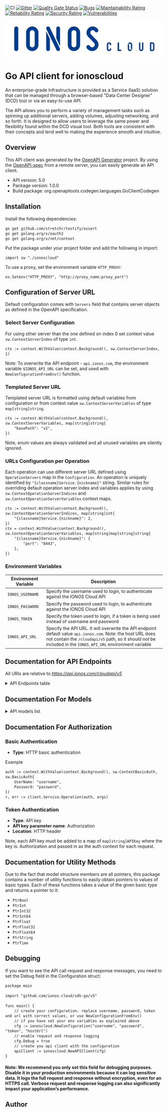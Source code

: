 ![CI](https://github.com/ionos-cloud/sdk-resources/workflows/%5B%20CI%20%5D%20CloudApi%20V5%20/%20Go/badge.svg)
[![Gitter](https://img.shields.io/gitter/room/ionos-cloud/sdk-general)](https://gitter.im/ionos-cloud/sdk-general)
[![Quality Gate Status](https://sonarcloud.io/api/project_badges/measure?project=ionos-cloud_sdk-go&metric=alert_status)](https://sonarcloud.io/dashboard?id=ionos-cloud_sdk-go)
[![Bugs](https://sonarcloud.io/api/project_badges/measure?project=ionos-cloud_sdk-go&metric=bugs)](https://sonarcloud.io/dashboard?id=ionos-cloud_sdk-go)
[![Maintainability Rating](https://sonarcloud.io/api/project_badges/measure?project=ionos-cloud_sdk-go&metric=sqale_rating)](https://sonarcloud.io/dashboard?id=ionos-cloud_sdk-go)
[![Reliability Rating](https://sonarcloud.io/api/project_badges/measure?project=ionos-cloud_sdk-go&metric=reliability_rating)](https://sonarcloud.io/dashboard?id=ionos-cloud_sdk-go)
[![Security Rating](https://sonarcloud.io/api/project_badges/measure?project=ionos-cloud_sdk-go&metric=security_rating)](https://sonarcloud.io/dashboard?id=ionos-cloud_sdk-go)
[![Vulnerabilities](https://sonarcloud.io/api/project_badges/measure?project=ionos-cloud_sdk-go&metric=vulnerabilities)](https://sonarcloud.io/dashboard?id=ionos-cloud_sdk-go)

![Alt text](.github/IONOS.CLOUD.BLU.svg?raw=true "Title")

# Go API client for ionoscloud

An enterprise-grade Infrastructure is provided as a Service (IaaS) solution that can be managed through a browser-based \"Data Center Designer\" (DCD) tool or via an easy-to-use API. 

The API allows you to perform a variety of management tasks such as spinning up additional servers, adding volumes, adjusting networking, and so forth. It is designed to allow users to leverage the same power and flexibility found within the DCD visual tool. Both tools are consistent with their concepts and lend well to making the experience smooth and intuitive.

## Overview
This API client was generated by the [OpenAPI Generator](https://openapi-generator.tech) project.  By using the [OpenAPI-spec](https://www.openapis.org/) from a remote server, you can easily generate an API client.

- API version: 5.0
- Package version: 1.0.0
- Build package: org.openapitools.codegen.languages.GoClientCodegen

## Installation

Install the following dependencies:

```shell
go get github.com/stretchr/testify/assert
go get golang.org/x/oauth2
go get golang.org/x/net/context
```

Put the package under your project folder and add the following in import:

```golang
import sw "./ionoscloud"
```

To use a proxy, set the environment variable `HTTP_PROXY`:

```golang
os.Setenv("HTTP_PROXY", "http://proxy_name:proxy_port")
```

## Configuration of Server URL

Default configuration comes with `Servers` field that contains server objects as defined in the OpenAPI specification.

### Select Server Configuration

For using other server than the one defined on index 0 set context value `sw.ContextServerIndex` of type `int`.

```golang
ctx := context.WithValue(context.Background(), sw.ContextServerIndex, 1)
```

Note: To overwrite the API endpoint - `api.ionos.com`, the environment variable `$IONOS_API_URL` can be set, and used with `NewConfigurationFromEnv()` function.

### Templated Server URL

Templated server URL is formatted using default variables from configuration or from context value `sw.ContextServerVariables` of type `map[string]string`.

```golang
ctx := context.WithValue(context.Background(), sw.ContextServerVariables, map[string]string{
	"basePath": "v2",
})
```

Note, enum values are always validated and all unused variables are silently ignored.

### URLs Configuration per Operation

Each operation can use different server URL defined using `OperationServers` map in the `Configuration`.
An operation is uniquely identified by `"{classname}Service.{nickname}"` string.
Similar rules for overriding default operation server index and variables applies by using `sw.ContextOperationServerIndices` and `sw.ContextOperationServerVariables` context maps.

```
ctx := context.WithValue(context.Background(), sw.ContextOperationServerIndices, map[string]int{
	"{classname}Service.{nickname}": 2,
})
ctx = context.WithValue(context.Background(), sw.ContextOperationServerVariables, map[string]map[string]string{
	"{classname}Service.{nickname}": {
		"port": "8443",
	},
})
```

### Environment Variables

| Environment Variable | Description                                                                                                                                                                                                                    |
|----------------------|--------------------------------------------------------------------------------------------------------------------------------------------------------------------------------------------------------------------------------|
| `IONOS_USERNAME`     | Specify the username used to login, to authenticate against the IONOS Cloud API                                                                                                                                                | 
| `IONOS_PASSWORD`     | Specify the password used to login, to authenticate against the IONOS Cloud API                                                                                                                                                | 
| `IONOS_TOKEN`        | Specify the token used to login, if a token is being used instead of username and password                                                                                                                                     |
| `IONOS_API_URL`      | Specify the API URL. It will overwrite the API endpoint default value `api.ionos.com`. Note: the host URL does not contain the `/cloudapi/v5` path, so it should _not_ be included in the `IONOS_API_URL` environment variable | 

## Documentation for API Endpoints

All URIs are relative to *https://api.ionos.com/cloudapi/v5*

<details >
<summary title="Click to toggle">API Endpoints table</summary>

| Class                    | Method                                                                                                                             | HTTP request                                                                                          | Description                                                                                                                       |
|--------------------------|------------------------------------------------------------------------------------------------------------------------------------|-------------------------------------------------------------------------------------------------------|-----------------------------------------------------------------------------------------------------------------------------------|
| *DefaultApi*             | [**ApiInfoGet**](docs/api/DefaultApi.md#apiinfoget)                                                                                | **Get** /                                                                                             | Display API information                                                                                                           |
| *BackupUnitApi*          | [**BackupunitsDelete**](docs/api/BackupUnitApi.md#backupunitsdelete)                                                               | **Delete** /backupunits/{backupunitId}                                                                | Delete a Backup Unit                                                                                                              |
| *BackupUnitApi*          | [**BackupunitsFindById**](docs/api/BackupUnitApi.md#backupunitsfindbyid)                                                           | **Get** /backupunits/{backupunitId}                                                                   | Returns the specified backup Unit                                                                                                 |
| *BackupUnitApi*          | [**BackupunitsGet**](docs/api/BackupUnitApi.md#backupunitsget)                                                                     | **Get** /backupunits                                                                                  | List Backup Units                                                                                                                 |
| *BackupUnitApi*          | [**BackupunitsPatch**](docs/api/BackupUnitApi.md#backupunitspatch)                                                                 | **Patch** /backupunits/{backupunitId}                                                                 | Partially modify a Backup Unit                                                                                                    |
| *BackupUnitApi*          | [**BackupunitsPost**](docs/api/BackupUnitApi.md#backupunitspost)                                                                   | **Post** /backupunits                                                                                 | Create a Backup Unit                                                                                                              |
| *BackupUnitApi*          | [**BackupunitsPut**](docs/api/BackupUnitApi.md#backupunitsput)                                                                     | **Put** /backupunits/{backupunitId}                                                                   | Modify a Backup Unit                                                                                                              |
| *BackupUnitApi*          | [**BackupunitsSsourlGet**](docs/api/BackupUnitApi.md#backupunitsssourlget)                                                         | **Get** /backupunits/{backupunitId}/ssourl                                                            | Returns a single signon URL for the specified backup Unit.                                                                        |
| *ContractApi*            | [**ContractsGet**](docs/api/ContractApi.md#contractsget)                                                                           | **Get** /contracts                                                                                    | Retrieve a Contract                                                                                                               |
| *DataCenterApi*          | [**DatacentersDelete**](docs/api/DataCenterApi.md#datacentersdelete)                                                               | **Delete** /datacenters/{datacenterId}                                                                | Delete a Data Center                                                                                                              |
| *DataCenterApi*          | [**DatacentersFindById**](docs/api/DataCenterApi.md#datacentersfindbyid)                                                           | **Get** /datacenters/{datacenterId}                                                                   | Retrieve a Data Center                                                                                                            |
| *DataCenterApi*          | [**DatacentersGet**](docs/api/DataCenterApi.md#datacentersget)                                                                     | **Get** /datacenters                                                                                  | List Data Centers under your account                                                                                              |
| *DataCenterApi*          | [**DatacentersPatch**](docs/api/DataCenterApi.md#datacenterspatch)                                                                 | **Patch** /datacenters/{datacenterId}                                                                 | Partially modify a Data Center                                                                                                    |
| *DataCenterApi*          | [**DatacentersPost**](docs/api/DataCenterApi.md#datacenterspost)                                                                   | **Post** /datacenters                                                                                 | Create a Data Center                                                                                                              |
| *DataCenterApi*          | [**DatacentersPut**](docs/api/DataCenterApi.md#datacentersput)                                                                     | **Put** /datacenters/{datacenterId}                                                                   | Modify a Data Center                                                                                                              |
| *IPBlocksApi*            | [**IpblocksDelete**](docs/api/IPBlocksApi.md#ipblocksdelete)                                                                       | **Delete** /ipblocks/{ipblockId}                                                                      | Delete IP Block                                                                                                                   |
| *IPBlocksApi*            | [**IpblocksFindById**](docs/api/IPBlocksApi.md#ipblocksfindbyid)                                                                   | **Get** /ipblocks/{ipblockId}                                                                         | Retrieve an IP Block                                                                                                              |
| *IPBlocksApi*            | [**IpblocksGet**](docs/api/IPBlocksApi.md#ipblocksget)                                                                             | **Get** /ipblocks                                                                                     | List IP Blocks                                                                                                                    |
| *IPBlocksApi*            | [**IpblocksPatch**](docs/api/IPBlocksApi.md#ipblockspatch)                                                                         | **Patch** /ipblocks/{ipblockId}                                                                       | Partially modify IP Block                                                                                                         |
| *IPBlocksApi*            | [**IpblocksPost**](docs/api/IPBlocksApi.md#ipblockspost)                                                                           | **Post** /ipblocks                                                                                    | Reserve IP Block                                                                                                                  |
| *IPBlocksApi*            | [**IpblocksPut**](docs/api/IPBlocksApi.md#ipblocksput)                                                                             | **Put** /ipblocks/{ipblockId}                                                                         | Modify IP Block                                                                                                                   |
| *ImageApi*               | [**ImagesDelete**](docs/api/ImageApi.md#imagesdelete)                                                                              | **Delete** /images/{imageId}                                                                          | Delete an Image                                                                                                                   |
| *ImageApi*               | [**ImagesFindById**](docs/api/ImageApi.md#imagesfindbyid)                                                                          | **Get** /images/{imageId}                                                                             | Retrieve an Image                                                                                                                 |
| *ImageApi*               | [**ImagesGet**](docs/api/ImageApi.md#imagesget)                                                                                    | **Get** /images                                                                                       | List Images                                                                                                                       |
| *ImageApi*               | [**ImagesPatch**](docs/api/ImageApi.md#imagespatch)                                                                                | **Patch** /images/{imageId}                                                                           | Partially modify an Image                                                                                                         |
| *ImageApi*               | [**ImagesPut**](docs/api/ImageApi.md#imagesput)                                                                                    | **Put** /images/{imageId}                                                                             | Modify an Image                                                                                                                   |
| *KubernetesApi*          | [**K8sDelete**](docs/api/KubernetesApi.md#k8sdelete)                                                                               | **Delete** /k8s/{k8sClusterId}                                                                        | Delete Kubernetes Cluster                                                                                                         |
| *KubernetesApi*          | [**K8sFindByClusterId**](docs/api/KubernetesApi.md#k8sfindbyclusterid)                                                             | **Get** /k8s/{k8sClusterId}                                                                           | Retrieve Kubernetes Cluster                                                                                                       |
| *KubernetesApi*          | [**K8sGet**](docs/api/KubernetesApi.md#k8sget)                                                                                     | **Get** /k8s                                                                                          | List Kubernetes Clusters                                                                                                          |
| *KubernetesApi*          | [**K8sKubeconfigGet**](docs/api/KubernetesApi.md#k8skubeconfigget)                                                                 | **Get** /k8s/{k8sClusterId}/kubeconfig                                                                | Retrieve Kubernetes Configuration File                                                                                            |
| *KubernetesApi*          | [**K8sNodepoolsDelete**](docs/api/KubernetesApi.md#k8snodepoolsdelete)                                                             | **Delete** /k8s/{k8sClusterId}/nodepools/{nodepoolId}                                                 | Delete Kubernetes Node Pool                                                                                                       |
| *KubernetesApi*          | [**K8sNodepoolsFindById**](docs/api/KubernetesApi.md#k8snodepoolsfindbyid)                                                         | **Get** /k8s/{k8sClusterId}/nodepools/{nodepoolId}                                                    | Retrieve Kubernetes Node Pool                                                                                                     |
| *KubernetesApi*          | [**K8sNodepoolsGet**](docs/api/KubernetesApi.md#k8snodepoolsget)                                                                   | **Get** /k8s/{k8sClusterId}/nodepools                                                                 | List Kubernetes Node Pools                                                                                                        |
| *KubernetesApi*          | [**K8sNodepoolsNodesDelete**](docs/api/KubernetesApi.md#k8snodepoolsnodesdelete)                                                   | **Delete** /k8s/{k8sClusterId}/nodepools/{nodepoolId}/nodes/{nodeId}                                  | Delete Kubernetes node                                                                                                            |
| *KubernetesApi*          | [**K8sNodepoolsNodesFindById**](docs/api/KubernetesApi.md#k8snodepoolsnodesfindbyid)                                               | **Get** /k8s/{k8sClusterId}/nodepools/{nodepoolId}/nodes/{nodeId}                                     | Retrieve Kubernetes node                                                                                                          |
| *KubernetesApi*          | [**K8sNodepoolsNodesGet**](docs/api/KubernetesApi.md#k8snodepoolsnodesget)                                                         | **Get** /k8s/{k8sClusterId}/nodepools/{nodepoolId}/nodes                                              | Retrieve Kubernetes nodes.                                                                                                        |
| *KubernetesApi*          | [**K8sNodepoolsNodesReplacePost**](docs/api/KubernetesApi.md#k8snodepoolsnodesreplacepost)                                         | **Post** /k8s/{k8sClusterId}/nodepools/{nodepoolId}/nodes/{nodeId}/replace                            | Recreate the Kubernetes node                                                                                                      |
| *KubernetesApi*          | [**K8sNodepoolsPost**](docs/api/KubernetesApi.md#k8snodepoolspost)                                                                 | **Post** /k8s/{k8sClusterId}/nodepools                                                                | Create a Kubernetes Node Pool                                                                                                     |
| *KubernetesApi*          | [**K8sNodepoolsPut**](docs/api/KubernetesApi.md#k8snodepoolsput)                                                                   | **Put** /k8s/{k8sClusterId}/nodepools/{nodepoolId}                                                    | Modify Kubernetes Node Pool                                                                                                       |
| *KubernetesApi*          | [**K8sPost**](docs/api/KubernetesApi.md#k8spost)                                                                                   | **Post** /k8s                                                                                         | Create Kubernetes Cluster                                                                                                         |
| *KubernetesApi*          | [**K8sPut**](docs/api/KubernetesApi.md#k8sput)                                                                                     | **Put** /k8s/{k8sClusterId}                                                                           | Modify Kubernetes Cluster                                                                                                         |
| *KubernetesApi*          | [**K8sVersionsCompatibilitiesGet**](docs/api/KubernetesApi.md#k8sversionscompatibilitiesget)                                       | **Get** /k8s/versions/{clusterVersion}/compatibilities                                                | Retrieves a list of available kubernetes versions for nodepools depending on the given kubernetes version running in the cluster. |
| *KubernetesApi*          | [**K8sVersionsDefaultGet**](docs/api/KubernetesApi.md#k8sversionsdefaultget)                                                       | **Get** /k8s/versions/default                                                                         | Retrieve the current default kubernetes version for clusters and nodepools.                                                       |
| *KubernetesApi*          | [**K8sVersionsGet**](docs/api/KubernetesApi.md#k8sversionsget)                                                                     | **Get** /k8s/versions                                                                                 | Retrieve available Kubernetes versions                                                                                            |
| *LabelApi*               | [**DatacentersLabelsDelete**](docs/api/LabelApi.md#datacenterslabelsdelete)                                                        | **Delete** /datacenters/{datacenterId}/labels/{key}                                                   | Delete a Label from Data Center                                                                                                   |
| *LabelApi*               | [**DatacentersLabelsFindByKey**](docs/api/LabelApi.md#datacenterslabelsfindbykey)                                                  | **Get** /datacenters/{datacenterId}/labels/{key}                                                      | Retrieve a Label of Data Center                                                                                                   |
| *LabelApi*               | [**DatacentersLabelsGet**](docs/api/LabelApi.md#datacenterslabelsget)                                                              | **Get** /datacenters/{datacenterId}/labels                                                            | List all Data Center Labels                                                                                                       |
| *LabelApi*               | [**DatacentersLabelsPost**](docs/api/LabelApi.md#datacenterslabelspost)                                                            | **Post** /datacenters/{datacenterId}/labels                                                           | Add a Label to Data Center                                                                                                        |
| *LabelApi*               | [**DatacentersLabelsPut**](docs/api/LabelApi.md#datacenterslabelsput)                                                              | **Put** /datacenters/{datacenterId}/labels/{key}                                                      | Modify a Label of Data Center                                                                                                     |
| *LabelApi*               | [**DatacentersServersLabelsDelete**](docs/api/LabelApi.md#datacentersserverslabelsdelete)                                          | **Delete** /datacenters/{datacenterId}/servers/{serverId}/labels/{key}                                | Delete a Label from Server                                                                                                        |
| *LabelApi*               | [**DatacentersServersLabelsFindByKey**](docs/api/LabelApi.md#datacentersserverslabelsfindbykey)                                    | **Get** /datacenters/{datacenterId}/servers/{serverId}/labels/{key}                                   | Retrieve a Label of Server                                                                                                        |
| *LabelApi*               | [**DatacentersServersLabelsGet**](docs/api/LabelApi.md#datacentersserverslabelsget)                                                | **Get** /datacenters/{datacenterId}/servers/{serverId}/labels                                         | List all Server Labels                                                                                                            |
| *LabelApi*               | [**DatacentersServersLabelsPost**](docs/api/LabelApi.md#datacentersserverslabelspost)                                              | **Post** /datacenters/{datacenterId}/servers/{serverId}/labels                                        | Add a Label to Server                                                                                                             |
| *LabelApi*               | [**DatacentersServersLabelsPut**](docs/api/LabelApi.md#datacentersserverslabelsput)                                                | **Put** /datacenters/{datacenterId}/servers/{serverId}/labels/{key}                                   | Modify a Label of Server                                                                                                          |
| *LabelApi*               | [**DatacentersVolumesLabelsDelete**](docs/api/LabelApi.md#datacentersvolumeslabelsdelete)                                          | **Delete** /datacenters/{datacenterId}/volumes/{volumeId}/labels/{key}                                | Delete a Label from Volume                                                                                                        |
| *LabelApi*               | [**DatacentersVolumesLabelsFindByKey**](docs/api/LabelApi.md#datacentersvolumeslabelsfindbykey)                                    | **Get** /datacenters/{datacenterId}/volumes/{volumeId}/labels/{key}                                   | Retrieve a Label of Volume                                                                                                        |
| *LabelApi*               | [**DatacentersVolumesLabelsGet**](docs/api/LabelApi.md#datacentersvolumeslabelsget)                                                | **Get** /datacenters/{datacenterId}/volumes/{volumeId}/labels                                         | List all Volume Labels                                                                                                            |
| *LabelApi*               | [**DatacentersVolumesLabelsPost**](docs/api/LabelApi.md#datacentersvolumeslabelspost)                                              | **Post** /datacenters/{datacenterId}/volumes/{volumeId}/labels                                        | Add a Label to Volume                                                                                                             |
| *LabelApi*               | [**DatacentersVolumesLabelsPut**](docs/api/LabelApi.md#datacentersvolumeslabelsput)                                                | **Put** /datacenters/{datacenterId}/volumes/{volumeId}/labels/{key}                                   | Modify a Label of Volume                                                                                                          |
| *LabelApi*               | [**IpblocksLabelsDelete**](docs/api/LabelApi.md#ipblockslabelsdelete)                                                              | **Delete** /ipblocks/{ipblockId}/labels/{key}                                                         | Delete a Label from IP Block                                                                                                      |
| *LabelApi*               | [**IpblocksLabelsFindByKey**](docs/api/LabelApi.md#ipblockslabelsfindbykey)                                                        | **Get** /ipblocks/{ipblockId}/labels/{key}                                                            | Retrieve a Label of IP Block                                                                                                      |
| *LabelApi*               | [**IpblocksLabelsGet**](docs/api/LabelApi.md#ipblockslabelsget)                                                                    | **Get** /ipblocks/{ipblockId}/labels                                                                  | List all Ip Block Labels                                                                                                          |
| *LabelApi*               | [**IpblocksLabelsPost**](docs/api/LabelApi.md#ipblockslabelspost)                                                                  | **Post** /ipblocks/{ipblockId}/labels                                                                 | Add a Label to IP Block                                                                                                           |
| *LabelApi*               | [**IpblocksLabelsPut**](docs/api/LabelApi.md#ipblockslabelsput)                                                                    | **Put** /ipblocks/{ipblockId}/labels/{key}                                                            | Modify a Label of IP Block                                                                                                        |
| *LabelApi*               | [**LabelsFindByUrn**](docs/api/LabelApi.md#labelsfindbyurn)                                                                        | **Get** /labels/{labelurn}                                                                            | Returns the label by its URN.                                                                                                     |
| *LabelApi*               | [**LabelsGet**](docs/api/LabelApi.md#labelsget)                                                                                    | **Get** /labels                                                                                       | List Labels                                                                                                                       |
| *LabelApi*               | [**SnapshotsLabelsDelete**](docs/api/LabelApi.md#snapshotslabelsdelete)                                                            | **Delete** /snapshots/{snapshotId}/labels/{key}                                                       | Delete a Label from Snapshot                                                                                                      |
| *LabelApi*               | [**SnapshotsLabelsFindByKey**](docs/api/LabelApi.md#snapshotslabelsfindbykey)                                                      | **Get** /snapshots/{snapshotId}/labels/{key}                                                          | Retrieve a Label of Snapshot                                                                                                      |
| *LabelApi*               | [**SnapshotsLabelsGet**](docs/api/LabelApi.md#snapshotslabelsget)                                                                  | **Get** /snapshots/{snapshotId}/labels                                                                | List all Snapshot Labels                                                                                                          |
| *LabelApi*               | [**SnapshotsLabelsPost**](docs/api/LabelApi.md#snapshotslabelspost)                                                                | **Post** /snapshots/{snapshotId}/labels                                                               | Add a Label to Snapshot                                                                                                           |
| *LabelApi*               | [**SnapshotsLabelsPut**](docs/api/LabelApi.md#snapshotslabelsput)                                                                  | **Put** /snapshots/{snapshotId}/labels/{key}                                                          | Modify a Label of Snapshot                                                                                                        |
| *LanApi*                 | [**DatacentersLansDelete**](docs/api/LanApi.md#datacenterslansdelete)                                                              | **Delete** /datacenters/{datacenterId}/lans/{lanId}                                                   | Delete a Lan.                                                                                                                     |
| *LanApi*                 | [**DatacentersLansFindById**](docs/api/LanApi.md#datacenterslansfindbyid)                                                          | **Get** /datacenters/{datacenterId}/lans/{lanId}                                                      | Retrieve a Lan                                                                                                                    |
| *LanApi*                 | [**DatacentersLansGet**](docs/api/LanApi.md#datacenterslansget)                                                                    | **Get** /datacenters/{datacenterId}/lans                                                              | List Lans                                                                                                                         |
| *LanApi*                 | [**DatacentersLansNicsFindById**](docs/api/LanApi.md#datacenterslansnicsfindbyid)                                                  | **Get** /datacenters/{datacenterId}/lans/{lanId}/nics/{nicId}                                         | Retrieve a nic attached to lan                                                                                                    |
| *LanApi*                 | [**DatacentersLansNicsGet**](docs/api/LanApi.md#datacenterslansnicsget)                                                            | **Get** /datacenters/{datacenterId}/lans/{lanId}/nics                                                 | List Lan Members                                                                                                                  |
| *LanApi*                 | [**DatacentersLansNicsPost**](docs/api/LanApi.md#datacenterslansnicspost)                                                          | **Post** /datacenters/{datacenterId}/lans/{lanId}/nics                                                | Attach a nic                                                                                                                      |
| *LanApi*                 | [**DatacentersLansPatch**](docs/api/LanApi.md#datacenterslanspatch)                                                                | **Patch** /datacenters/{datacenterId}/lans/{lanId}                                                    | Partially modify a Lan                                                                                                            |
| *LanApi*                 | [**DatacentersLansPost**](docs/api/LanApi.md#datacenterslanspost)                                                                  | **Post** /datacenters/{datacenterId}/lans                                                             | Create a Lan                                                                                                                      |
| *LanApi*                 | [**DatacentersLansPut**](docs/api/LanApi.md#datacenterslansput)                                                                    | **Put** /datacenters/{datacenterId}/lans/{lanId}                                                      | Modify a Lan                                                                                                                      |
| *LoadBalancerApi*        | [**DatacentersLoadbalancersBalancednicsDelete**](docs/api/LoadBalancerApi.md#datacentersloadbalancersbalancednicsdelete)           | **Delete** /datacenters/{datacenterId}/loadbalancers/{loadbalancerId}/balancednics/{nicId}            | Detach a nic from loadbalancer                                                                                                    |
| *LoadBalancerApi*        | [**DatacentersLoadbalancersBalancednicsFindByNicId**](docs/api/LoadBalancerApi.md#datacentersloadbalancersbalancednicsfindbynicid) | **Get** /datacenters/{datacenterId}/loadbalancers/{loadbalancerId}/balancednics/{nicId}               | Retrieve a nic attached to Load Balancer                                                                                          |
| *LoadBalancerApi*        | [**DatacentersLoadbalancersBalancednicsGet**](docs/api/LoadBalancerApi.md#datacentersloadbalancersbalancednicsget)                 | **Get** /datacenters/{datacenterId}/loadbalancers/{loadbalancerId}/balancednics                       | List Load Balancer Members                                                                                                        |
| *LoadBalancerApi*        | [**DatacentersLoadbalancersBalancednicsPost**](docs/api/LoadBalancerApi.md#datacentersloadbalancersbalancednicspost)               | **Post** /datacenters/{datacenterId}/loadbalancers/{loadbalancerId}/balancednics                      | Attach a nic to Load Balancer                                                                                                     |
| *LoadBalancerApi*        | [**DatacentersLoadbalancersDelete**](docs/api/LoadBalancerApi.md#datacentersloadbalancersdelete)                                   | **Delete** /datacenters/{datacenterId}/loadbalancers/{loadbalancerId}                                 | Delete a Loadbalancer.                                                                                                            |
| *LoadBalancerApi*        | [**DatacentersLoadbalancersFindById**](docs/api/LoadBalancerApi.md#datacentersloadbalancersfindbyid)                               | **Get** /datacenters/{datacenterId}/loadbalancers/{loadbalancerId}                                    | Retrieve a loadbalancer                                                                                                           |
| *LoadBalancerApi*        | [**DatacentersLoadbalancersGet**](docs/api/LoadBalancerApi.md#datacentersloadbalancersget)                                         | **Get** /datacenters/{datacenterId}/loadbalancers                                                     | List Load Balancers                                                                                                               |
| *LoadBalancerApi*        | [**DatacentersLoadbalancersPatch**](docs/api/LoadBalancerApi.md#datacentersloadbalancerspatch)                                     | **Patch** /datacenters/{datacenterId}/loadbalancers/{loadbalancerId}                                  | Partially modify a Loadbalancer                                                                                                   |
| *LoadBalancerApi*        | [**DatacentersLoadbalancersPost**](docs/api/LoadBalancerApi.md#datacentersloadbalancerspost)                                       | **Post** /datacenters/{datacenterId}/loadbalancers                                                    | Create a Load Balancer                                                                                                            |
| *LoadBalancerApi*        | [**DatacentersLoadbalancersPut**](docs/api/LoadBalancerApi.md#datacentersloadbalancersput)                                         | **Put** /datacenters/{datacenterId}/loadbalancers/{loadbalancerId}                                    | Modify a Load Balancer                                                                                                            |
| *LocationApi*            | [**LocationsFindByRegionId**](docs/api/LocationApi.md#locationsfindbyregionid)                                                     | **Get** /locations/{regionId}                                                                         | List Locations within a region                                                                                                    |
| *LocationApi*            | [**LocationsFindByRegionIdAndId**](docs/api/LocationApi.md#locationsfindbyregionidandid)                                           | **Get** /locations/{regionId}/{locationId}                                                            | Retrieve a Location                                                                                                               |
| *LocationApi*            | [**LocationsGet**](docs/api/LocationApi.md#locationsget)                                                                           | **Get** /locations                                                                                    | List Locations                                                                                                                    |
| *NicApi*                 | [**DatacentersServersNicsDelete**](docs/api/NicApi.md#datacentersserversnicsdelete)                                                | **Delete** /datacenters/{datacenterId}/servers/{serverId}/nics/{nicId}                                | Delete a Nic                                                                                                                      |
| *NicApi*                 | [**DatacentersServersNicsFindById**](docs/api/NicApi.md#datacentersserversnicsfindbyid)                                            | **Get** /datacenters/{datacenterId}/servers/{serverId}/nics/{nicId}                                   | Retrieve a Nic                                                                                                                    |
| *NicApi*                 | [**DatacentersServersNicsFirewallrulesDelete**](docs/api/NicApi.md#datacentersserversnicsfirewallrulesdelete)                      | **Delete** /datacenters/{datacenterId}/servers/{serverId}/nics/{nicId}/firewallrules/{firewallruleId} | Delete a Firewall Rule                                                                                                            |
| *NicApi*                 | [**DatacentersServersNicsFirewallrulesFindById**](docs/api/NicApi.md#datacentersserversnicsfirewallrulesfindbyid)                  | **Get** /datacenters/{datacenterId}/servers/{serverId}/nics/{nicId}/firewallrules/{firewallruleId}    | Retrieve a Firewall Rule                                                                                                          |
| *NicApi*                 | [**DatacentersServersNicsFirewallrulesGet**](docs/api/NicApi.md#datacentersserversnicsfirewallrulesget)                            | **Get** /datacenters/{datacenterId}/servers/{serverId}/nics/{nicId}/firewallrules                     | List Firewall Rules                                                                                                               |
| *NicApi*                 | [**DatacentersServersNicsFirewallrulesPatch**](docs/api/NicApi.md#datacentersserversnicsfirewallrulespatch)                        | **Patch** /datacenters/{datacenterId}/servers/{serverId}/nics/{nicId}/firewallrules/{firewallruleId}  | Partially modify a Firewall Rule                                                                                                  |
| *NicApi*                 | [**DatacentersServersNicsFirewallrulesPost**](docs/api/NicApi.md#datacentersserversnicsfirewallrulespost)                          | **Post** /datacenters/{datacenterId}/servers/{serverId}/nics/{nicId}/firewallrules                    | Create a Firewall Rule                                                                                                            |
| *NicApi*                 | [**DatacentersServersNicsFirewallrulesPut**](docs/api/NicApi.md#datacentersserversnicsfirewallrulesput)                            | **Put** /datacenters/{datacenterId}/servers/{serverId}/nics/{nicId}/firewallrules/{firewallruleId}    | Modify a Firewall Rule                                                                                                            |
| *NicApi*                 | [**DatacentersServersNicsGet**](docs/api/NicApi.md#datacentersserversnicsget)                                                      | **Get** /datacenters/{datacenterId}/servers/{serverId}/nics                                           | List Nics                                                                                                                         |
| *NicApi*                 | [**DatacentersServersNicsPatch**](docs/api/NicApi.md#datacentersserversnicspatch)                                                  | **Patch** /datacenters/{datacenterId}/servers/{serverId}/nics/{nicId}                                 | Partially modify a Nic                                                                                                            |
| *NicApi*                 | [**DatacentersServersNicsPost**](docs/api/NicApi.md#datacentersserversnicspost)                                                    | **Post** /datacenters/{datacenterId}/servers/{serverId}/nics                                          | Create a Nic                                                                                                                      |
| *NicApi*                 | [**DatacentersServersNicsPut**](docs/api/NicApi.md#datacentersserversnicsput)                                                      | **Put** /datacenters/{datacenterId}/servers/{serverId}/nics/{nicId}                                   | Modify a Nic                                                                                                                      |
| *PrivateCrossConnectApi* | [**PccsDelete**](docs/api/PrivateCrossConnectApi.md#pccsdelete)                                                                    | **Delete** /pccs/{pccId}                                                                              | Delete a Private Cross-Connect                                                                                                    |
| *PrivateCrossConnectApi* | [**PccsFindById**](docs/api/PrivateCrossConnectApi.md#pccsfindbyid)                                                                | **Get** /pccs/{pccId}                                                                                 | Retrieve a Private Cross-Connect                                                                                                  |
| *PrivateCrossConnectApi* | [**PccsGet**](docs/api/PrivateCrossConnectApi.md#pccsget)                                                                          | **Get** /pccs                                                                                         | List Private Cross-Connects                                                                                                       |
| *PrivateCrossConnectApi* | [**PccsPatch**](docs/api/PrivateCrossConnectApi.md#pccspatch)                                                                      | **Patch** /pccs/{pccId}                                                                               | Partially modify a private cross-connect                                                                                          |
| *PrivateCrossConnectApi* | [**PccsPost**](docs/api/PrivateCrossConnectApi.md#pccspost)                                                                        | **Post** /pccs                                                                                        | Create a Private Cross-Connect                                                                                                    |
| *RequestApi*             | [**RequestsFindById**](docs/api/RequestApi.md#requestsfindbyid)                                                                    | **Get** /requests/{requestId}                                                                         | Retrieve a Request                                                                                                                |
| *RequestApi*             | [**RequestsGet**](docs/api/RequestApi.md#requestsget)                                                                              | **Get** /requests                                                                                     | List Requests                                                                                                                     |
| *RequestApi*             | [**RequestsStatusGet**](docs/api/RequestApi.md#requestsstatusget)                                                                  | **Get** /requests/{requestId}/status                                                                  | Retrieve Request Status                                                                                                           |
| *ServerApi*              | [**DatacentersServersCdromsDelete**](docs/api/ServerApi.md#datacentersserverscdromsdelete)                                         | **Delete** /datacenters/{datacenterId}/servers/{serverId}/cdroms/{cdromId}                            | Detach a CD-ROM                                                                                                                   |
| *ServerApi*              | [**DatacentersServersCdromsFindById**](docs/api/ServerApi.md#datacentersserverscdromsfindbyid)                                     | **Get** /datacenters/{datacenterId}/servers/{serverId}/cdroms/{cdromId}                               | Retrieve an attached CD-ROM                                                                                                       |
| *ServerApi*              | [**DatacentersServersCdromsGet**](docs/api/ServerApi.md#datacentersserverscdromsget)                                               | **Get** /datacenters/{datacenterId}/servers/{serverId}/cdroms                                         | List attached CD-ROMs                                                                                                             |
| *ServerApi*              | [**DatacentersServersCdromsPost**](docs/api/ServerApi.md#datacentersserverscdromspost)                                             | **Post** /datacenters/{datacenterId}/servers/{serverId}/cdroms                                        | Attach a CD-ROM                                                                                                                   |
| *ServerApi*              | [**DatacentersServersDelete**](docs/api/ServerApi.md#datacentersserversdelete)                                                     | **Delete** /datacenters/{datacenterId}/servers/{serverId}                                             | Delete a Server                                                                                                                   |
| *ServerApi*              | [**DatacentersServersFindById**](docs/api/ServerApi.md#datacentersserversfindbyid)                                                 | **Get** /datacenters/{datacenterId}/servers/{serverId}                                                | Retrieve a Server                                                                                                                 |
| *ServerApi*              | [**DatacentersServersGet**](docs/api/ServerApi.md#datacentersserversget)                                                           | **Get** /datacenters/{datacenterId}/servers                                                           | List Servers                                                                                                                      |
| *ServerApi*              | [**DatacentersServersPatch**](docs/api/ServerApi.md#datacentersserverspatch)                                                       | **Patch** /datacenters/{datacenterId}/servers/{serverId}                                              | Partially modify a Server                                                                                                         |
| *ServerApi*              | [**DatacentersServersPost**](docs/api/ServerApi.md#datacentersserverspost)                                                         | **Post** /datacenters/{datacenterId}/servers                                                          | Create a Server                                                                                                                   |
| *ServerApi*              | [**DatacentersServersPut**](docs/api/ServerApi.md#datacentersserversput)                                                           | **Put** /datacenters/{datacenterId}/servers/{serverId}                                                | Modify a Server                                                                                                                   |
| *ServerApi*              | [**DatacentersServersRebootPost**](docs/api/ServerApi.md#datacentersserversrebootpost)                                             | **Post** /datacenters/{datacenterId}/servers/{serverId}/reboot                                        | Reboot a Server                                                                                                                   |
| *ServerApi*              | [**DatacentersServersStartPost**](docs/api/ServerApi.md#datacentersserversstartpost)                                               | **Post** /datacenters/{datacenterId}/servers/{serverId}/start                                         | Start a Server                                                                                                                    |
| *ServerApi*              | [**DatacentersServersStopPost**](docs/api/ServerApi.md#datacentersserversstoppost)                                                 | **Post** /datacenters/{datacenterId}/servers/{serverId}/stop                                          | Stop a Server                                                                                                                     |
| *ServerApi*              | [**DatacentersServersUpgradePost**](docs/api/ServerApi.md#datacentersserversupgradepost)                                           | **Post** /datacenters/{datacenterId}/servers/{serverId}/upgrade                                       | Upgrade a Server                                                                                                                  |
| *ServerApi*              | [**DatacentersServersVolumesDelete**](docs/api/ServerApi.md#datacentersserversvolumesdelete)                                       | **Delete** /datacenters/{datacenterId}/servers/{serverId}/volumes/{volumeId}                          | Detach a volume                                                                                                                   |
| *ServerApi*              | [**DatacentersServersVolumesFindById**](docs/api/ServerApi.md#datacentersserversvolumesfindbyid)                                   | **Get** /datacenters/{datacenterId}/servers/{serverId}/volumes/{volumeId}                             | Retrieve an attached volume                                                                                                       |
| *ServerApi*              | [**DatacentersServersVolumesGet**](docs/api/ServerApi.md#datacentersserversvolumesget)                                             | **Get** /datacenters/{datacenterId}/servers/{serverId}/volumes                                        | List Attached Volumes                                                                                                             |
| *ServerApi*              | [**DatacentersServersVolumesPost**](docs/api/ServerApi.md#datacentersserversvolumespost)                                           | **Post** /datacenters/{datacenterId}/servers/{serverId}/volumes                                       | Attach a volume                                                                                                                   |
| *SnapshotApi*            | [**SnapshotsDelete**](docs/api/SnapshotApi.md#snapshotsdelete)                                                                     | **Delete** /snapshots/{snapshotId}                                                                    | Delete a Snapshot                                                                                                                 |
| *SnapshotApi*            | [**SnapshotsFindById**](docs/api/SnapshotApi.md#snapshotsfindbyid)                                                                 | **Get** /snapshots/{snapshotId}                                                                       | Retrieve a Snapshot by its uuid.                                                                                                  |
| *SnapshotApi*            | [**SnapshotsGet**](docs/api/SnapshotApi.md#snapshotsget)                                                                           | **Get** /snapshots                                                                                    | List Snapshots                                                                                                                    |
| *SnapshotApi*            | [**SnapshotsPatch**](docs/api/SnapshotApi.md#snapshotspatch)                                                                       | **Patch** /snapshots/{snapshotId}                                                                     | Partially modify a Snapshot                                                                                                       |
| *SnapshotApi*            | [**SnapshotsPut**](docs/api/SnapshotApi.md#snapshotsput)                                                                           | **Put** /snapshots/{snapshotId}                                                                       | Modify a Snapshot                                                                                                                 |
| *UserManagementApi*      | [**UmGroupsDelete**](docs/api/UserManagementApi.md#umgroupsdelete)                                                                 | **Delete** /um/groups/{groupId}                                                                       | Delete a Group                                                                                                                    |
| *UserManagementApi*      | [**UmGroupsFindById**](docs/api/UserManagementApi.md#umgroupsfindbyid)                                                             | **Get** /um/groups/{groupId}                                                                          | Retrieve a Group                                                                                                                  |
| *UserManagementApi*      | [**UmGroupsGet**](docs/api/UserManagementApi.md#umgroupsget)                                                                       | **Get** /um/groups                                                                                    | List All Groups.                                                                                                                  |
| *UserManagementApi*      | [**UmGroupsPost**](docs/api/UserManagementApi.md#umgroupspost)                                                                     | **Post** /um/groups                                                                                   | Create a Group                                                                                                                    |
| *UserManagementApi*      | [**UmGroupsPut**](docs/api/UserManagementApi.md#umgroupsput)                                                                       | **Put** /um/groups/{groupId}                                                                          | Modify a group                                                                                                                    |
| *UserManagementApi*      | [**UmGroupsResourcesGet**](docs/api/UserManagementApi.md#umgroupsresourcesget)                                                     | **Get** /um/groups/{groupId}/resources                                                                | Retrieve resources assigned to a group                                                                                            |
| *UserManagementApi*      | [**UmGroupsSharesDelete**](docs/api/UserManagementApi.md#umgroupssharesdelete)                                                     | **Delete** /um/groups/{groupId}/shares/{resourceId}                                                   | Remove a resource from a group                                                                                                    |
| *UserManagementApi*      | [**UmGroupsSharesFindByResourceId**](docs/api/UserManagementApi.md#umgroupssharesfindbyresourceid)                                 | **Get** /um/groups/{groupId}/shares/{resourceId}                                                      | Retrieve a group share                                                                                                            |
| *UserManagementApi*      | [**UmGroupsSharesGet**](docs/api/UserManagementApi.md#umgroupssharesget)                                                           | **Get** /um/groups/{groupId}/shares                                                                   | List Group Shares                                                                                                                 |
| *UserManagementApi*      | [**UmGroupsSharesPost**](docs/api/UserManagementApi.md#umgroupssharespost)                                                         | **Post** /um/groups/{groupId}/shares/{resourceId}                                                     | Add a resource to a group                                                                                                         |
| *UserManagementApi*      | [**UmGroupsSharesPut**](docs/api/UserManagementApi.md#umgroupssharesput)                                                           | **Put** /um/groups/{groupId}/shares/{resourceId}                                                      | Modify resource permissions of a group                                                                                            |
| *UserManagementApi*      | [**UmGroupsUsersDelete**](docs/api/UserManagementApi.md#umgroupsusersdelete)                                                       | **Delete** /um/groups/{groupId}/users/{userId}                                                        | Remove a user from a group                                                                                                        |
| *UserManagementApi*      | [**UmGroupsUsersGet**](docs/api/UserManagementApi.md#umgroupsusersget)                                                             | **Get** /um/groups/{groupId}/users                                                                    | List Group Members                                                                                                                |
| *UserManagementApi*      | [**UmGroupsUsersPost**](docs/api/UserManagementApi.md#umgroupsuserspost)                                                           | **Post** /um/groups/{groupId}/users                                                                   | Add a user to a group                                                                                                             |
| *UserManagementApi*      | [**UmResourcesFindByType**](docs/api/UserManagementApi.md#umresourcesfindbytype)                                                   | **Get** /um/resources/{resourceType}                                                                  | Retrieve a list of Resources by type.                                                                                             |
| *UserManagementApi*      | [**UmResourcesFindByTypeAndId**](docs/api/UserManagementApi.md#umresourcesfindbytypeandid)                                         | **Get** /um/resources/{resourceType}/{resourceId}                                                     | Retrieve a Resource by type.                                                                                                      |
| *UserManagementApi*      | [**UmResourcesGet**](docs/api/UserManagementApi.md#umresourcesget)                                                                 | **Get** /um/resources                                                                                 | List All Resources.                                                                                                               |
| *UserManagementApi*      | [**UmUsersDelete**](docs/api/UserManagementApi.md#umusersdelete)                                                                   | **Delete** /um/users/{userId}                                                                         | Delete a User                                                                                                                     |
| *UserManagementApi*      | [**UmUsersFindById**](docs/api/UserManagementApi.md#umusersfindbyid)                                                               | **Get** /um/users/{userId}                                                                            | Retrieve a User                                                                                                                   |
| *UserManagementApi*      | [**UmUsersGet**](docs/api/UserManagementApi.md#umusersget)                                                                         | **Get** /um/users                                                                                     | List all Users                                                                                                                    |
| *UserManagementApi*      | [**UmUsersGroupsGet**](docs/api/UserManagementApi.md#umusersgroupsget)                                                             | **Get** /um/users/{userId}/groups                                                                     | Retrieve a User&#39;s group resources                                                                                             |
| *UserManagementApi*      | [**UmUsersOwnsGet**](docs/api/UserManagementApi.md#umusersownsget)                                                                 | **Get** /um/users/{userId}/owns                                                                       | Retrieve a User&#39;s own resources                                                                                               |
| *UserManagementApi*      | [**UmUsersPost**](docs/api/UserManagementApi.md#umuserspost)                                                                       | **Post** /um/users                                                                                    | Create a user                                                                                                                     |
| *UserManagementApi*      | [**UmUsersPut**](docs/api/UserManagementApi.md#umusersput)                                                                         | **Put** /um/users/{userId}                                                                            | Modify a user                                                                                                                     |
| *UserManagementApi*      | [**UmUsersS3keysDelete**](docs/api/UserManagementApi.md#umuserss3keysdelete)                                                       | **Delete** /um/users/{userId}/s3keys/{keyId}                                                          | Delete a S3 key                                                                                                                   |
| *UserManagementApi*      | [**UmUsersS3keysFindByKeyId**](docs/api/UserManagementApi.md#umuserss3keysfindbykeyid)                                             | **Get** /um/users/{userId}/s3keys/{keyId}                                                             | Retrieve given S3 key belonging to the given User                                                                                 |
| *UserManagementApi*      | [**UmUsersS3keysGet**](docs/api/UserManagementApi.md#umuserss3keysget)                                                             | **Get** /um/users/{userId}/s3keys                                                                     | Retrieve a User&#39;s S3 keys                                                                                                     |
| *UserManagementApi*      | [**UmUsersS3keysPost**](docs/api/UserManagementApi.md#umuserss3keyspost)                                                           | **Post** /um/users/{userId}/s3keys                                                                    | Create a S3 key for the given user                                                                                                |
| *UserManagementApi*      | [**UmUsersS3keysPut**](docs/api/UserManagementApi.md#umuserss3keysput)                                                             | **Put** /um/users/{userId}/s3keys/{keyId}                                                             | Modify a S3 key having the given key id                                                                                           |
| *UserManagementApi*      | [**UmUsersS3ssourlGet**](docs/api/UserManagementApi.md#umuserss3ssourlget)                                                         | **Get** /um/users/{userId}/s3ssourl                                                                   | Retrieve S3 object storage single signon URL for the given user                                                                   |
| *VolumeApi*              | [**DatacentersVolumesCreateSnapshotPost**](docs/api/VolumeApi.md#datacentersvolumescreatesnapshotpost)                             | **Post** /datacenters/{datacenterId}/volumes/{volumeId}/create-snapshot                               | Create Volume Snapshot                                                                                                            |
| *VolumeApi*              | [**DatacentersVolumesDelete**](docs/api/VolumeApi.md#datacentersvolumesdelete)                                                     | **Delete** /datacenters/{datacenterId}/volumes/{volumeId}                                             | Delete a Volume                                                                                                                   |
| *VolumeApi*              | [**DatacentersVolumesFindById**](docs/api/VolumeApi.md#datacentersvolumesfindbyid)                                                 | **Get** /datacenters/{datacenterId}/volumes/{volumeId}                                                | Retrieve a Volume                                                                                                                 |
| *VolumeApi*              | [**DatacentersVolumesGet**](docs/api/VolumeApi.md#datacentersvolumesget)                                                           | **Get** /datacenters/{datacenterId}/volumes                                                           | List Volumes                                                                                                                      |
| *VolumeApi*              | [**DatacentersVolumesPatch**](docs/api/VolumeApi.md#datacentersvolumespatch)                                                       | **Patch** /datacenters/{datacenterId}/volumes/{volumeId}                                              | Partially modify a Volume                                                                                                         |
| *VolumeApi*              | [**DatacentersVolumesPost**](docs/api/VolumeApi.md#datacentersvolumespost)                                                         | **Post** /datacenters/{datacenterId}/volumes                                                          | Create a Volume                                                                                                                   |
| *VolumeApi*              | [**DatacentersVolumesPut**](docs/api/VolumeApi.md#datacentersvolumesput)                                                           | **Put** /datacenters/{datacenterId}/volumes/{volumeId}                                                | Modify a Volume                                                                                                                   |
| *VolumeApi*              | [**DatacentersVolumesRestoreSnapshotPost**](docs/api/VolumeApi.md#datacentersvolumesrestoresnapshotpost)                           | **Post** /datacenters/{datacenterId}/volumes/{volumeId}/restore-snapshot                              | Restore Volume Snapshot                                                                                                           |
</details>

## Documentation For Models

<details >
<summary title="Click to toggle">API models list</summary>

 - [AttachedVolumes](docs/models/AttachedVolumes.md)
 - [BackupUnit](docs/models/BackupUnit.md)
 - [BackupUnitProperties](docs/models/BackupUnitProperties.md)
 - [BackupUnitSSO](docs/models/BackupUnitSSO.md)
 - [BackupUnits](docs/models/BackupUnits.md)
 - [BalancedNics](docs/models/BalancedNics.md)
 - [Cdroms](docs/models/Cdroms.md)
 - [ConnectableDatacenter](docs/models/ConnectableDatacenter.md)
 - [Contract](docs/models/Contract.md)
 - [ContractProperties](docs/models/ContractProperties.md)
 - [DataCenterEntities](docs/models/DataCenterEntities.md)
 - [Datacenter](docs/models/Datacenter.md)
 - [DatacenterElementMetadata](docs/models/DatacenterElementMetadata.md)
 - [DatacenterProperties](docs/models/DatacenterProperties.md)
 - [Datacenters](docs/models/Datacenters.md)
 - [Error](docs/models/Error.md)
 - [ErrorMessage](docs/models/ErrorMessage.md)
 - [FirewallRule](docs/models/FirewallRule.md)
 - [FirewallRules](docs/models/FirewallRules.md)
 - [FirewallruleProperties](docs/models/FirewallruleProperties.md)
 - [Group](docs/models/Group.md)
 - [GroupEntities](docs/models/GroupEntities.md)
 - [GroupMembers](docs/models/GroupMembers.md)
 - [GroupProperties](docs/models/GroupProperties.md)
 - [GroupShare](docs/models/GroupShare.md)
 - [GroupShareProperties](docs/models/GroupShareProperties.md)
 - [GroupShares](docs/models/GroupShares.md)
 - [GroupUsers](docs/models/GroupUsers.md)
 - [Groups](docs/models/Groups.md)
 - [IPFailover](docs/models/IPFailover.md)
 - [Image](docs/models/Image.md)
 - [ImageProperties](docs/models/ImageProperties.md)
 - [Images](docs/models/Images.md)
 - [Info](docs/models/Info.md)
 - [IpBlock](docs/models/IpBlock.md)
 - [IpBlockProperties](docs/models/IpBlockProperties.md)
 - [IpBlocks](docs/models/IpBlocks.md)
 - [IpConsumer](docs/models/IpConsumer.md)
 - [KubernetesAutoScaling](docs/models/KubernetesAutoScaling.md)
 - [KubernetesCluster](docs/models/KubernetesCluster.md)
 - [KubernetesClusterEntities](docs/models/KubernetesClusterEntities.md)
 - [KubernetesClusterForPost](docs/models/KubernetesClusterForPost.md)
 - [KubernetesClusterForPut](docs/models/KubernetesClusterForPut.md)
 - [KubernetesClusterProperties](docs/models/KubernetesClusterProperties.md)
 - [KubernetesClusterPropertiesForPost](docs/models/KubernetesClusterPropertiesForPost.md)
 - [KubernetesClusterPropertiesForPut](docs/models/KubernetesClusterPropertiesForPut.md)
 - [KubernetesClusters](docs/models/KubernetesClusters.md)
 - [KubernetesConfig](docs/models/KubernetesConfig.md)
 - [KubernetesConfigProperties](docs/models/KubernetesConfigProperties.md)
 - [KubernetesMaintenanceWindow](docs/models/KubernetesMaintenanceWindow.md)
 - [KubernetesNode](docs/models/KubernetesNode.md)
 - [KubernetesNodeMetadata](docs/models/KubernetesNodeMetadata.md)
 - [KubernetesNodePool](docs/models/KubernetesNodePool.md)
 - [KubernetesNodePoolForPost](docs/models/KubernetesNodePoolForPost.md)
 - [KubernetesNodePoolForPut](docs/models/KubernetesNodePoolForPut.md)
 - [KubernetesNodePoolLan](docs/models/KubernetesNodePoolLan.md)
 - [KubernetesNodePoolProperties](docs/models/KubernetesNodePoolProperties.md)
 - [KubernetesNodePoolPropertiesForPost](docs/models/KubernetesNodePoolPropertiesForPost.md)
 - [KubernetesNodePoolPropertiesForPut](docs/models/KubernetesNodePoolPropertiesForPut.md)
 - [KubernetesNodePools](docs/models/KubernetesNodePools.md)
 - [KubernetesNodeProperties](docs/models/KubernetesNodeProperties.md)
 - [KubernetesNodes](docs/models/KubernetesNodes.md)
 - [Label](docs/models/Label.md)
 - [LabelProperties](docs/models/LabelProperties.md)
 - [LabelResource](docs/models/LabelResource.md)
 - [LabelResourceProperties](docs/models/LabelResourceProperties.md)
 - [LabelResources](docs/models/LabelResources.md)
 - [Labels](docs/models/Labels.md)
 - [Lan](docs/models/Lan.md)
 - [LanEntities](docs/models/LanEntities.md)
 - [LanNics](docs/models/LanNics.md)
 - [LanPost](docs/models/LanPost.md)
 - [LanProperties](docs/models/LanProperties.md)
 - [LanPropertiesPost](docs/models/LanPropertiesPost.md)
 - [Lans](docs/models/Lans.md)
 - [Loadbalancer](docs/models/Loadbalancer.md)
 - [LoadbalancerEntities](docs/models/LoadbalancerEntities.md)
 - [LoadbalancerProperties](docs/models/LoadbalancerProperties.md)
 - [Loadbalancers](docs/models/Loadbalancers.md)
 - [Location](docs/models/Location.md)
 - [LocationProperties](docs/models/LocationProperties.md)
 - [Locations](docs/models/Locations.md)
 - [Nic](docs/models/Nic.md)
 - [NicEntities](docs/models/NicEntities.md)
 - [NicProperties](docs/models/NicProperties.md)
 - [Nics](docs/models/Nics.md)
 - [NoStateMetaData](docs/models/NoStateMetaData.md)
 - [PaginationLinks](docs/models/PaginationLinks.md)
 - [Peer](docs/models/Peer.md)
 - [PrivateCrossConnect](docs/models/PrivateCrossConnect.md)
 - [PrivateCrossConnectProperties](docs/models/PrivateCrossConnectProperties.md)
 - [PrivateCrossConnects](docs/models/PrivateCrossConnects.md)
 - [Request](docs/models/Request.md)
 - [RequestMetadata](docs/models/RequestMetadata.md)
 - [RequestProperties](docs/models/RequestProperties.md)
 - [RequestStatus](docs/models/RequestStatus.md)
 - [RequestStatusMetadata](docs/models/RequestStatusMetadata.md)
 - [RequestTarget](docs/models/RequestTarget.md)
 - [Requests](docs/models/Requests.md)
 - [Resource](docs/models/Resource.md)
 - [ResourceEntities](docs/models/ResourceEntities.md)
 - [ResourceGroups](docs/models/ResourceGroups.md)
 - [ResourceLimits](docs/models/ResourceLimits.md)
 - [ResourceProperties](docs/models/ResourceProperties.md)
 - [ResourceReference](docs/models/ResourceReference.md)
 - [Resources](docs/models/Resources.md)
 - [ResourcesUsers](docs/models/ResourcesUsers.md)
 - [S3Key](docs/models/S3Key.md)
 - [S3KeyMetadata](docs/models/S3KeyMetadata.md)
 - [S3KeyProperties](docs/models/S3KeyProperties.md)
 - [S3Keys](docs/models/S3Keys.md)
 - [S3ObjectStorageSSO](docs/models/S3ObjectStorageSSO.md)
 - [Server](docs/models/Server.md)
 - [ServerEntities](docs/models/ServerEntities.md)
 - [ServerProperties](docs/models/ServerProperties.md)
 - [Servers](docs/models/Servers.md)
 - [Snapshot](docs/models/Snapshot.md)
 - [SnapshotProperties](docs/models/SnapshotProperties.md)
 - [Snapshots](docs/models/Snapshots.md)
 - [Type](docs/models/Type.md)
 - [User](docs/models/User.md)
 - [UserMetadata](docs/models/UserMetadata.md)
 - [UserPost](docs/models/UserPost.md)
 - [UserProperties](docs/models/UserProperties.md)
 - [UserPropertiesPost](docs/models/UserPropertiesPost.md)
 - [UserPropertiesPut](docs/models/UserPropertiesPut.md)
 - [UserPut](docs/models/UserPut.md)
 - [Users](docs/models/Users.md)
 - [UsersEntities](docs/models/UsersEntities.md)
 - [Volume](docs/models/Volume.md)
 - [VolumeProperties](docs/models/VolumeProperties.md)
 - [Volumes](docs/models/Volumes.md)
</details>

## Documentation For Authorization



### Basic Authentication

- **Type**: HTTP basic authentication

Example

```golang
auth := context.WithValue(context.Background(), sw.ContextBasicAuth, sw.BasicAuth{
    UserName: "username",
    Password: "password",
})
r, err := client.Service.Operation(auth, args)
```


### Token Authentication

- **Type**: API key
- **API key parameter name**: Authorization
- **Location**: HTTP header

Note, each API key must be added to a map of `map[string]APIKey` where the key is: Authorization and passed in as the auth context for each request.


## Documentation for Utility Methods

Due to the fact that model structure members are all pointers, this package contains
a number of utility functions to easily obtain pointers to values of basic types.
Each of these functions takes a value of the given basic type and returns a pointer to it:

* `PtrBool`
* `PtrInt`
* `PtrInt32`
* `PtrInt64`
* `PtrFloat`
* `PtrFloat32`
* `PtrFloat64`
* `PtrString`
* `PtrTime`

## Debugging

If you want to see the API call request and response messages, you need to set the Debug field in the Configuration struct:

```golang
package main

import "github.com/ionos-cloud/sdk-go/v5"

func main() {
    // create your configuration. replace username, password, token and url with correct values, or use NewConfigurationFromEnv()
    // if you have set your env variables as explained above
    cfg := ionoscloud.NewConfiguration("username", "password", "token", "hostUrl")
    // enable request and response logging
    cfg.Debug = true
    // create you api client with the configuration
    apiClient := ionoscloud.NewAPIClient(cfg)
}
```

#### Note: We recommend you only set this field for debugging purposes. Disable it in your production environments because it can log sensitive data. It logs the full request and response without encryption, even for an HTTPS call. Verbose request and response logging can also significantly impact your application’s performance.

## Author



